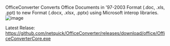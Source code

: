 OfficeConverter
Converts Office Documents in '97-2003 Format (.doc, .xls, .ppt) to new Format (.docx, .xlsx, .pptx) using Microsoft interop libraries.
![image](https://github.com/netquick/OfficeConverter/assets/13473003/d9b1c0f3-4c6e-4002-ae3f-968b6cf98a76)

Latest Relase: https://github.com/netquick/OfficeConverter/releases/download/office/OfficeConverterCore.exe
